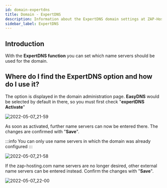 ```yaml
---
id: domain-expertdns
title: Domain - ExpertDNS
description: Information about the ExpertDNS domain settings at ZAP-Hosting - ZAP-hosting.com documentation
sidebar_label: ExpertDNS
---
```


## Introduction

With the **ExpertDNS function** you can set which name servers should be used for the domain.

## Where do I find the ExpertDNS option and how do I use it?

The option is displayed in the domain administration page. **EasyDNS** would be selected by default in there, so you must first check "**expertDNS Activate**"

![2022-05-07_21-59](https://user-images.githubusercontent.com/61953937/167270084-a8ee66f7-6f2e-4ffa-ac5a-8b3c56adab09.png)

As soon as activated, further name servers can now be entered there. 
The changes are confirmed with "**Save**".

:::info
You can only use name servers in which the domain was already configured
:::

![2022-05-07_21-58](https://user-images.githubusercontent.com/61953937/167270085-a01e6672-43ad-4aa9-bdcb-f461c74d5a1e.png)

If the zap-hosting.com name servers are no longer desired, other external name servers can be entered instead.
Confirm the changes with "**Save**".

![2022-05-07_22-00](https://user-images.githubusercontent.com/61953937/167270088-d6602f5a-7739-4287-8560-87bee0851149.png)

